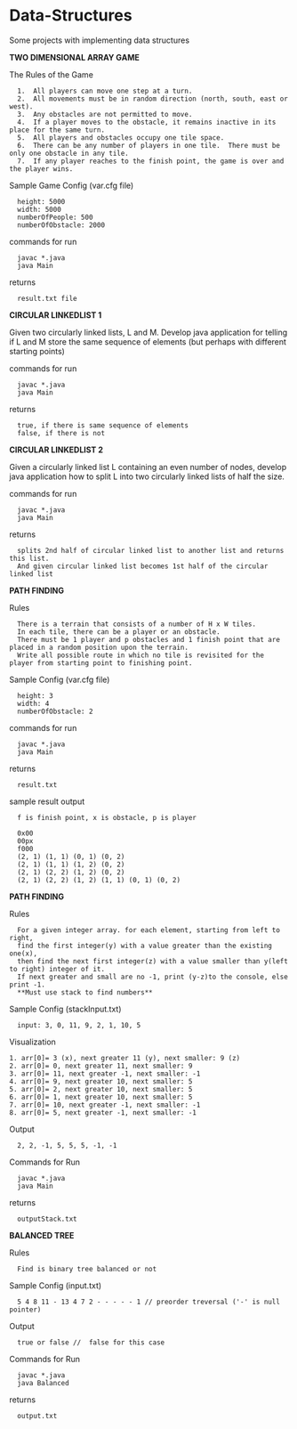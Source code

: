 # Data-Structures
Some projects with implementing data structures

**TWO DIMENSIONAL ARRAY GAME**

The Rules of the Game

      1.  All players can move one step at a turn.
      2.  All movements must be in random direction (north, south, east or west).
      3.  Any obstacles are not permitted to move.
      4.  If a player moves to the obstacle, it remains inactive in its place for the same turn.
      5.  All players and obstacles occupy one tile space.
      6.  There can be any number of players in one tile.  There must be only one obstacle in any tile.
      7.  If any player reaches to the finish point, the game is over and the player wins.

Sample Game Config (var.cfg file)

      height: 5000
      width: 5000
      numberOfPeople: 500
      numberOfObstacle: 2000

commands for run
 
      javac *.java
      java Main
      
returns 

      result.txt file


**CIRCULAR LINKEDLIST 1**

 Given two circularly linked lists, L and M.
 Develop java application for telling 
 if L and M store the same sequence of elements 
 (but perhaps with different starting points)
 
commands for run
 
      javac *.java
      java Main 

returns 

      true, if there is same sequence of elements 
      false, if there is not
      
 **CIRCULAR LINKEDLIST 2**
 
 Given a circularly linked list L containing an even number of nodes,
 develop java application how to split L into two circularly linked lists of half the size.
 
 commands for run
 
      javac *.java
      java Main 

returns 

      splits 2nd half of circular linked list to another list and returns this list.
      And given circular linked list becomes 1st half of the circular linked list

**PATH FINDING**

Rules

      There is a terrain that consists of a number of H x W tiles.  
      In each tile, there can be a player or an obstacle. 
      There must be 1 player and p obstacles and 1 finish point that are placed in a random position upon the terrain. 
      Write all possible route in which no tile is revisited for the player from starting point to finishing point.

Sample Config (var.cfg file)

      height: 3
      width: 4
      numberOfObstacle: 2

commands for run
 
      javac *.java
      java Main 

returns 

      result.txt

sample result output

      f is finish point, x is obstacle, p is player

      0x00
      00px
      f000
      (2, 1) (1, 1) (0, 1) (0, 2) 
      (2, 1) (1, 1) (1, 2) (0, 2) 
      (2, 1) (2, 2) (1, 2) (0, 2) 
      (2, 1) (2, 2) (1, 2) (1, 1) (0, 1) (0, 2) 
      
**PATH FINDING**

Rules

      For a given integer array. for each element, starting from left to right,
      find the first integer(y) with a value greater than the existing one(x),
      then find the next first integer(z) with a value smaller than y(left to right) integer of it.
      If next greater and small are no -1, print (y-z)to the console, else print -1.
      **Must use stack to find numbers**
      
Sample Config (stackInput.txt)
      
      input: 3, 0, 11, 9, 2, 1, 10, 5

Visualization
      
	1. arr[0]= 3 (x), next greater 11 (y), next smaller: 9 (z)
	2. arr[0]= 0, next greater 11, next smaller: 9
	3. arr[0]= 11, next greater -1, next smaller: -1
	4. arr[0]= 9, next greater 10, next smaller: 5
	5. arr[0]= 2, next greater 10, next smaller: 5
	6. arr[0]= 1, next greater 10, next smaller: 5
	7. arr[0]= 10, next greater -1, next smaller: -1
	8. arr[0]= 5, next greater -1, next smaller: -1

Output

      2, 2, -1, 5, 5, 5, -1, -1

Commands for Run

      javac *.java
      java Main 

returns 

      outputStack.txt


**BALANCED TREE**

Rules

      Find is binary tree balanced or not
      
Sample Config (input.txt)
      
      5 4 8 11 - 13 4 7 2 - - - - - 1 // preorder treversal ('-' is null pointer) 
      
Output

      true or false //  false for this case	

Commands for Run

      javac *.java
      java Balanced 

returns 

      output.txt
